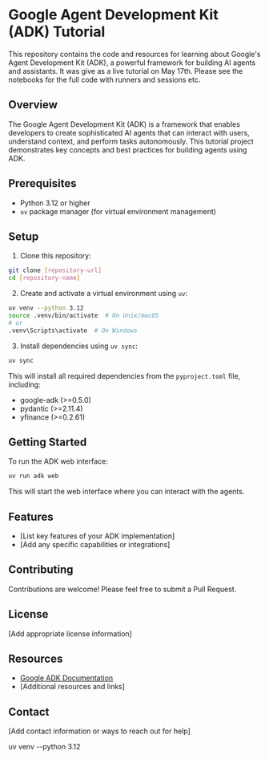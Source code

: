 # Google Agent Development Kit (ADK) Tutorial

This repository contains the code and resources for learning about Google's Agent Development Kit (ADK), a powerful framework for building AI agents and assistants. It was give as a live tutorial on May 17th. Please see the notebooks for the full code with runners and sessions etc.

## Overview

The Google Agent Development Kit (ADK) is a framework that enables developers to create sophisticated AI agents that can interact with users, understand context, and perform tasks autonomously. This tutorial project demonstrates key concepts and best practices for building agents using ADK.

## Prerequisites

- Python 3.12 or higher
- `uv` package manager (for virtual environment management)

## Setup

1. Clone this repository:
```bash
git clone [repository-url]
cd [repository-name]
```

2. Create and activate a virtual environment using `uv`:
```bash
uv venv --python 3.12
source .venv/bin/activate  # On Unix/macOS
# or
.venv\Scripts\activate  # On Windows
```

3. Install dependencies using `uv sync`:
```bash
uv sync
```

This will install all required dependencies from the `pyproject.toml` file, including:
- google-adk (>=0.5.0)
- pydantic (>=2.11.4)
- yfinance (>=0.2.61)

## Getting Started

To run the ADK web interface:
```bash
uv run adk web
```

This will start the web interface where you can interact with the agents.

## Features

- [List key features of your ADK implementation]
- [Add any specific capabilities or integrations]

## Contributing

Contributions are welcome! Please feel free to submit a Pull Request.

## License

[Add appropriate license information]

## Resources

- [Google ADK Documentation](https://developers.google.com/agent-development-kit)
- [Additional resources and links]

## Contact

[Add contact information or ways to reach out for help]

uv venv --python 3.12